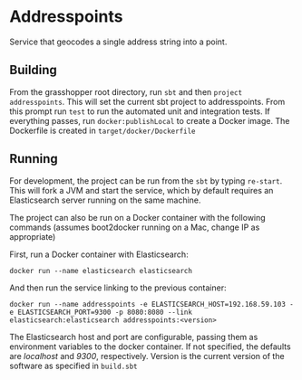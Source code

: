 # Addresspoints

Service that geocodes a single address string into a point. 


## Building

From the grasshopper root directory, run `sbt` and then `project addresspoints`. This will set the current sbt project to addresspoints.
From this prompt run `test` to run the automated unit and integration tests. If everything passes, run `docker:publishLocal` to create a Docker image. 
The Dockerfile is created in `target/docker/Dockerfile`

## Running

For development, the project can be run from the `sbt` by typing `re-start`. This will fork a JVM and start the service, which by default requires an Elasticsearch server running on the same machine. 

The project can also be run on a Docker container with the following commands (assumes boot2docker running on a Mac, change IP as appropriate)

First, run a Docker container with Elasticsearch:

`docker run --name elasticsearch elasticsearch`

And then run the service linking to the previous container:

`docker run --name addresspoints -e ELASTICSEARCH_HOST=192.168.59.103 -e ELASTICSEARCH_PORT=9300 -p 8080:8080 --link elasticsearch:elasticsearch addresspoints:<version>`

The Elasticsearch host and port are configurable, passing them as environment variables to the docker container. If not specified, the defaults are _localhost_ and _9300_, respectively.
Version is the current version of the software as specified in `build.sbt`
